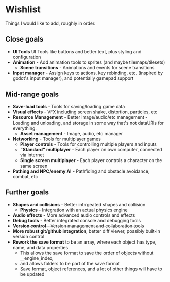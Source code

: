 # Wishlist

Things I would like to add, roughly in order.

## Close goals
- **UI Tools** UI Tools like buttons and better text, plus styling and configuration
- **Animation** - Add animation tools to sprites (and maybe tilemaps/tilesets)
  - **Scene transitions** - Animations and events for scene transitions
- **Input manager** - Assign keys to actions, key rebinding, etc. (inspired by godot's input manager), and potentially gamepad support

## Mid-range goals

- **Save-load tools** - Tools for saving/loading game data
- **Visual effects** - VFX including screen shake, distortion, particles, etc
- **Resource Management** - Better image/audio/etc management - Loading and unloading, and storage in some way that's not dataURIs for everything.
  - **Asset management** - Image, audio, etc manager
- **Networking** - Tools for multiplayer games
    - **Player controls** - Tools for controlling multiple players and inputs
    - **"Standard" multiplayer** - Each player on own computer, connected via internet
    - **Single screen multiplayer** - Each player controls a character on the same screen
- **Pathing and NPC/enemy AI** - Pathfiding and obstacle avoidance, combat, etc

## Further goals

- **Shapes and collisions** - Better intrrgeated shapes and collision
  - **Physics** - Integration with an actual physics engine
- **Audio effects** - More advanced audio controls and effects
- **Debug tools** - Better integrated console and debugging tools
- ~~**Version control** - Version management and collaboration tools~~
- **More robust git/github integration**, better diff viewer, possibly built-in version control
- **Rework the save format** to be an array, where each object has type, name, and data properties
  - This allows the save format to save the order of objects without __engine_index,
  - and allows folders to be part of the save format
  - Save format, object references, and a lot of other things will have to be updated
